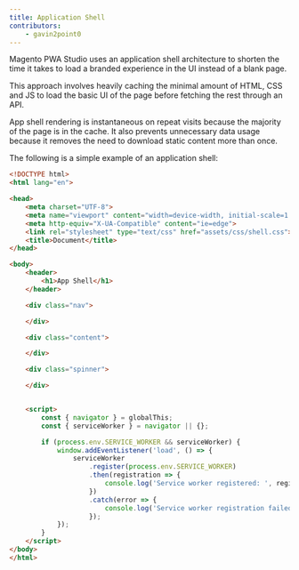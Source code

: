 ```yaml
---
title: Application Shell
contributors:
    - gavin2point0
---
```


Magento PWA Studio uses an application shell architecture to shorten the time it takes to load a branded experience in the UI instead of a blank page.

This approach involves heavily caching the minimal amount of HTML, CSS and JS to load the basic UI of the page before fetching the rest through an API.

App shell rendering is instantaneous on repeat visits because the majority of the page is in the cache.
It also prevents unnecessary data usage because it removes the need to download static content more than once.

The following is a simple example of an application shell:

``` html
<!DOCTYPE html>
<html lang="en">

<head>
    <meta charset="UTF-8">
    <meta name="viewport" content="width=device-width, initial-scale=1.0">
    <meta http-equiv="X-UA-Compatible" content="ie=edge">
    <link rel="stylesheet" type="text/css" href="assets/css/shell.css">
    <title>Document</title>
</head>

<body>
    <header>
        <h1>App Shell</h1>
    </header>

    <div class="nav">

    </div>

    <div class="content">

    </div>

    <div class="spinner">

    </div>


    <script>
        const { navigator } = globalThis;
        const { serviceWorker } = navigator || {};

        if (process.env.SERVICE_WORKER && serviceWorker) {
            window.addEventListener('load', () => {
                serviceWorker
                    .register(process.env.SERVICE_WORKER)
                    .then(registration => {
                        console.log('Service worker registered: ', registration);
                    })
                    .catch(error => {
                        console.log('Service worker registration failed: ', error);
                    });
            });
        }
    </script>
</body>
</html>

```
